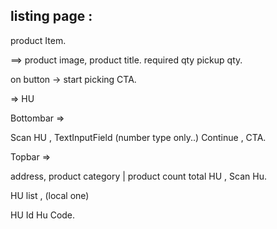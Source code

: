## listing page :

product Item.

==>
product image,
product title.
required qty
pickup qty.


on button -> start picking CTA.


=> HU

Bottombar =>  

Scan HU , TextInputField (number type only..)
Continue , CTA.

Topbar =>

address,
product category | product count
total HU , Scan Hu.


HU list , (local one)

HU Id
Hu Code.